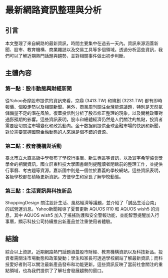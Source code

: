 # 最新網路資訊整理與分析

## 引言

本文整理了來自網路的最新資訊，時間主要集中在過去一天內。資訊來源涵蓋新聞、股市、教育機構、商業雜誌以及交易工具等多個領域。透過分析這些資訊，我們可以了解近期熱門話題與趨勢，並對相關事件做出初步判斷。

## 主體內容

### 第一點：股市動態與財經新聞

從Yahoo奇摩股市提供的資訊來看，京鼎 (3413.TW) 和緯創 (3231.TW) 都有即時報價、個股走勢以及相關新聞。另外，商業周刊關注台灣能源議題，特別是天然氣儲備量不足的潛在風險。復華投信則分析了股市修正整理的現象，以及關稅政策對通膨預期的影響。這些資訊表明，股市和總體經濟仍然是人們關注的焦點，投資者需要密切關注市場變化和政策動向。金十数据則提供全球金融市場的快訊和新聞，對於需要掌握國際金融動態的人來說是個不錯的資源。

### 第二點：教育機構與活動

臺北市立大直高級中學發布了學校行事曆、新生專區等資訊，以及寰宇希望協會獎學金的相關資訊。國立屏東科技大學圖書館則提醒讀者閉館前的整理工作，並提供行事曆、考古題等資源。嘉新國中則是一個位於嘉義的學校網站。這些資訊表明，各級學校都在積極更新資訊，方便學生和家長了解學校動態。

### 第三點：生活資訊與科技新品

ShoppingDesign 關注設計生活、風格經濟等議題，並介紹了「誠品生活台南」的試營運消息。Yahoo新聞報導了夏普更新 AQUOS R10 和 AQUOS wish5 的消息，其中 AQUOS wish5 加入了搖搖防護和安全警報功能，並能智慧提醒加入行事曆，顯示科技公司持續推出新產品並注重使用者體驗。

## 結論

綜合以上資訊，近期網路熱門話題涵蓋股市財經、教育機構資訊以及科技新品。投資者需關注市場動態和政策變動；學生和家長可透過學校網站了解最新資訊；而科技愛好者則可以關注最新產品發布和功能更新。這些資訊反映了當前社會關注的重點領域，也為我們提供了了解社會發展趨勢的窗口。
